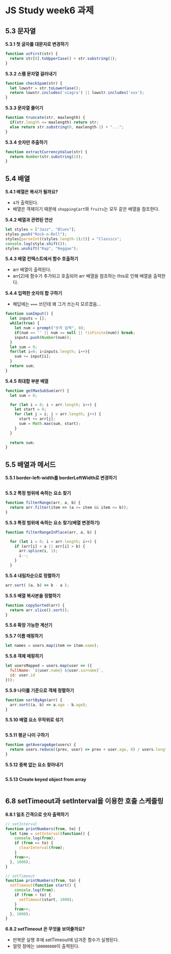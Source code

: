 # JS Study week6 과제

## 5.3 문자열

**5.3.1 첫 글자를 대문자로 변경하기**

```javascript
function ucFirst(str) {
  return str[0].toUpperCase() + str.substring(1);
}
```

**5.3.2 스팸 문자열 걸러내기**

```javascript
function checkSpam(str) {
  let lowstr = str.toLowerCase();
  return lowstr.includes('viagra') || lowstr.includes('xxx');
}
```

**5.3.3 문자열 줄이기**

```javascript
function truncate(str, maxlength) {
  if(str.length <= maxlength) return str;
  else return str.substring(0, maxlength-1) + "...";
}
```

**5.3.4 숫자만 추출하기**

```javascript
function extractCurrencyValue(str) {
  return Number(str.substring(1));
}
```


## 5.4 배열

**5.4.1 배열은 복사가 될까요?**

- `4`가 출력된다.
- 배열은 객체이기 때문에 `shoppingCart`와 `fruits`는 모두 같은 배열을 참조한다.

**5.4.2 배열과 관련된 연산**

```javascript
let styles = ["Jazz", "Blues"];
styles.push("Rock-n-Roll");
styles[parseInt((styles.length-1)/2)] = "Classics";
console.log(style.shift());
styles.unshift("Rap", "Reggae");
```

**5.4.3 배열 컨텍스트에서 함수 호출하기**

- arr 배열이 출력된다.
- arr[2]에 함수가 추가되고 호출되어 arr 배열을 참조하는 this로 인해 배열을 출력한다.

**5.4.4 입력한 숫자의 합 구하기**

- 해답에는 `===` 쓰던데 왜 그거 쓰는지 모르겠음...

```javascript
function sumImput() {
  let inputs = [];
  while(true) {
    let num = prompt("숫자 입력", 0);
    if(num == '' || num == null || !isFinite(num)) break;
    inputs.push(Number(num));
  }
  let sum = 0;
  for(let i=0; i<inputs.length; i++){
    sum += input[i];
  }
  return sum;
}
```

**5.4.5 최대합 부분 배열**

```javascript
function getMaxSubSum(arr) {
  let sum = 0;

  for (let i = 0; i < arr.length; i++) {
    let start = 0;
    for (let j = i; j < arr.length; j++) {
      start += arr[j];
      sum = Math.max(sum, start);
    }
  }
  
  return sum;
}
```


## 5.5 배열과 메서드

**5.5.1 border-left-width를 borderLeftWidth로 변경하기**

```javascript

```

**5.5.2 특정 범위에 속하는 요소 찾기**

```javascript
function filterRange(arr, a, b) {
  return arr.filter(item => (a <= item && item <= b));
}
```

**5.5.3 특정 범위에 속하는 요소 찾기(배열 변경하기)**

```javascript
function filterRangeInPlace(arr, a, b) {

  for (let i = 0; i < arr.length; i++) {
    if (arr[i] < a || arr[i] > b) {
      arr.splice(i, 1);
      i--;
    }
  }
```

**5.5.4 내림차순으로 정렬하기**

```javascript
arr.sort( (a, b) => b - a );
```

**5.5.5 배열 복사본을 정렬하기**

```javascript
function copySorted(arr) {
  return arr.slice().sort();
}
```

**5.5.6 확장 가능한 계산기**

**5.5.7 이름 매핑하기**

```javascript
let names = users.map(item => item.name);
```

**5.5.8 객체 매핑하기**

```javascript
let usersMapped = users.map(user => ({
  fullName: `${user.name} ${user.surname}`,
  id: user.id
}));
```

**5.5.9 나이를 기준으로 객체 정렬하기**

```javascript
function sortByAge(arr) {
  arr.sort((a, b) => a.age - b.age);
}
```

**5.5.10 배열 요소 무작위로 섞기**

```javascript

```

**5.5.11 평균 나이 구하기**

```javascript
function getAverageAge(users) {
  return users.reduce((prev, user) => prev + user.age, 0) / users.length;
}
```

**5.5.12 중복 없는 요소 찾아내기**

```javascript

```

**5.5.13 Create keyed object from array**

```javascript

```

## 6.8 setTimeout과 setInterval을 이용한 호출 스케줄링
**6.8.1 일초 간격으로 숫자 출력하기**

```javascript
// setInterval
function printNumbers(from, to) {
  let time = setInterval(function() {
    console.log(from);
    if (from == to) {
      clearInterval(from);
    }
    from++;
  }, 1000);
}

// setTimeout
function printNumbers(from, to) {
  setTimeout(function start() {
    console.log(from);
    if (from < to) {
      setTimeout(start, 1000);
    }
    from++;
  }, 1000);
}
```

**6.8.2 setTimeout 은 무엇을 보여줄까요?**

- 반복문 실행 후에 setTimeout에 넘겨준 함수가 실행된다.
- 얼럿 창에는 `100000000`이 출력된다.
